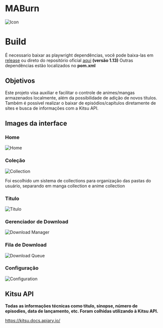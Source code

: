# MABurn

![Icon](https://i.imgur.com/7hjlHAW.png) 


# Build
É necessario baixar as playwright dependências, você pode baixa-las em [release](https://github.com/lucferreira-27/MABurn/releases/tag/v1.0.0-beta) ou direto do repositório oficial [aqui](https://github.com/microsoft/playwright-java) **(versão 1.13)**
Outras dependências estão localizados no **pom.xml**

## Objetivos

Este projeto visa auxiliar e facilitar o controle de animes/mangas armazenados localmente, além da possibilidade de adição de novos títulos. Também é possível realizar o baixar de episódios/capítulos diretamente de sites e busca de informações com a Kitsu API.

## Images da interface

### Home
![Home](https://i.ibb.co/CHqGL2S/Maburn-02.png)

### Coleção
![Collection](https://i2.paste.pics/4b3e8cf542ada70addda90b9c63e50c8.png)

Foi escolhido um sistema de collections para organização das pastas do usuário, separando em manga collection e anime collection


### Titulo
![Titulo](https://i.ibb.co/9ZKyxBm/Maburn-05.png)


### Gerenciador de Download
![Download Manager](https://i2.paste.pics/cd047af0d7ae02e13dafc69fc980c5d6.png)


### Fila de Download
![Download Queue](https://i2.paste.pics/cf4f335c07eab6318a8e90040a03d884.png)


### Configuração
![Configuration](https://i.ibb.co/Xtnrs8R/Maburn-03.png)

## Kitsu API
**Todas as informações técnicas como titulo, sinopse, número de episodies, data de lançamento, etc. Foram colhidas utilizando à Kitsu API.**

https://kitsu.docs.apiary.io/
